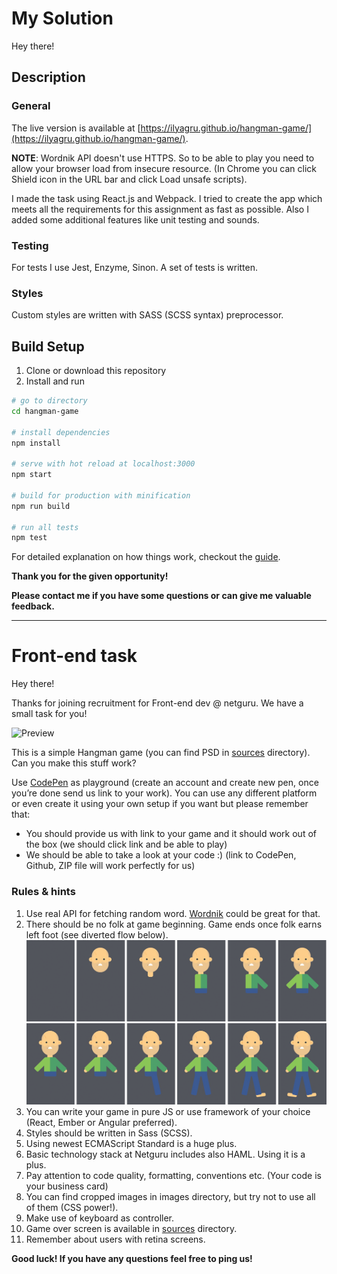 # My Solution

Hey there!

## Description

### General

The live version is available at [https://ilyagru.github.io/hangman-game/](https://ilyagru.github.io/hangman-game/).

**NOTE**: Wordnik API doesn't use HTTPS. So to be able to play you need to allow your browser load from insecure resource. (In Chrome you can click Shield icon in the URL bar and click Load unsafe scripts).

I made the task using React.js and Webpack.
I tried to create the app which meets all the requirements for this assignment as fast as possible.
Also I added some additional features like unit testing and sounds.

### Testing

For tests I use Jest, Enzyme, Sinon.
A set of tests is written.

### Styles

Custom styles are written with SASS (SCSS syntax) preprocessor.

## Build Setup

1. Clone or download this repository
2. Install and run

``` bash
# go to directory
cd hangman-game

# install dependencies
npm install

# serve with hot reload at localhost:3000
npm start

# build for production with minification
npm run build

# run all tests
npm test
```

For detailed explanation on how things work, checkout the [guide](https://github.com/facebookincubator/create-react-app).

**Thank you for the given opportunity!**

**Please contact me if you have some questions or can give me valuable feedback.**


---

# Front-end task

Hey there!

Thanks for joining recruitment for Front-end dev @ netguru. We have a small task for you!

![Preview](https://raw.githubusercontent.com/netguru/frontend-recruitment-task/master/sources/hangman.png)

This is a simple Hangman game (you can find PSD in [sources](https://github.com/netguru/frontend-recruitment-task/tree/master/sources) directory). Can you make this stuff work?

Use [CodePen](http://codepen.io/) as playground (create an account and create new pen, once you’re done send us link to your work). You can use any different platform or even create it using your own setup if you want but please remember that:
+ You should provide us with link to your game and it should work out of the box (we should click link and be able to play)
+ We should be able to take a look at your code :) (link to CodePen, Github, ZIP file will work perfectly for us)

### Rules & hints
1. Use real API for fetching random word. [Wordnik](http://developer.wordnik.com/docs.html#!/words) could be great for that.
2. There should be no folk at game beginning. Game ends once folk earns left foot (see diverted flow below).
![Flow](https://raw.githubusercontent.com/netguru/frontend-recruitment-task/master/imgs/flow.png)
3. You can write your game in pure JS or use framework of your choice (React, Ember or Angular preferred).
4. Styles should be written in Sass (SCSS).
5. Using newest ECMAScript Standard is a huge plus.
6. Basic technology stack at Netguru includes also HAML. Using it is a plus.
7. Pay attention to code quality, formatting, conventions etc. (Your code is your business card)
8. You can find cropped images in images directory, but try not to use all of them (CSS power!).
9. Make use of keyboard as controller.
10. Game over screen is available in [sources](https://github.com/netguru/frontend-recruitment-task/tree/master/sources) directory.
11. Remember about users with retina screens.

**Good luck! If you have any questions feel free to ping us!**
